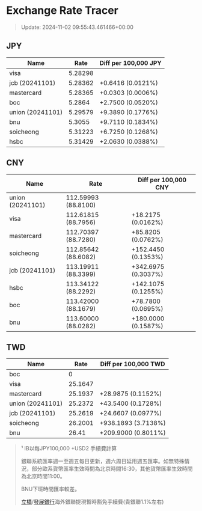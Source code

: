 # Exchange Rate Tracer

> Update: 2024-11-02 09:55:43.461466+00:00

## JPY

| Name             |    Rate | Diff per 100,000 JPY   |
|------------------|---------|------------------------|
| visa             | 5.28298 |                        |
| jcb (20241101)   | 5.28362 | +0.6416 (0.0121%)      |
| mastercard       | 5.28365 | +0.0303 (0.0006%)      |
| boc              | 5.2864  | +2.7500 (0.0520%)      |
| union (20241101) | 5.29579 | +9.3890 (0.1776%)      |
| bnu              | 5.3055  | +9.7110 (0.1834%)      |
| soicheong        | 5.31223 | +6.7250 (0.1268%)      |
| hsbc             | 5.31429 | +2.0630 (0.0388%)      |

## CNY

| Name             | Rate                | Diff per 100,000 CNY   |
|------------------|---------------------|------------------------|
| union (20241101) | 112.59993	(88.8100) |                        |
| visa             | 112.61815	(88.7956) | +18.2175 (0.0162%)     |
| mastercard       | 112.70397	(88.7280) | +85.8205 (0.0762%)     |
| soicheong        | 112.85642	(88.6082) | +152.4450 (0.1353%)    |
| jcb (20241101)   | 113.19911	(88.3399) | +342.6975 (0.3037%)    |
| hsbc             | 113.34122	(88.2292) | +142.1075 (0.1255%)    |
| boc              | 113.42000	(88.1679) | +78.7800 (0.0695%)     |
| bnu              | 113.60000	(88.0282) | +180.0000 (0.1587%)    |

## TWD

| Name             |    Rate | Diff per 100,000 TWD   |
|------------------|---------|------------------------|
| boc              |  0      |                        |
| visa             | 25.1647 |                        |
| mastercard       | 25.1937 | +28.9875 (0.1152%)     |
| union (20241101) | 25.2372 | +43.5400 (0.1728%)     |
| jcb (20241101)   | 25.2619 | +24.6607 (0.0977%)     |
| soicheong        | 26.2001 | +938.1893 (3.7138%)    |
| bnu              | 26.41   | +209.9000 (0.8011%)    |


> ¹ IB以每JPY100,000 +USD2 手續費計算
>
> 銀聯系統匯率週一至週五每日更新，週六周日延用週五匯率。如無特殊情況，部分歐系貨幣匯率生效時間為北京時間16:30，其他貨幣匯率生效時間為北京時間11:00。
>
> BNU下班時間匯率較差。
>
> [立橋](https://www.wlbank.com.mo/uploads/ueditor/file/20181211/1544536513900230.pdf)/[發展銀行](https://www.mdb.com.mo/Service_Charges_20230728.pdf)海外銀聯提現暫時豁免手續費(貴銀聯1.1%左右)

